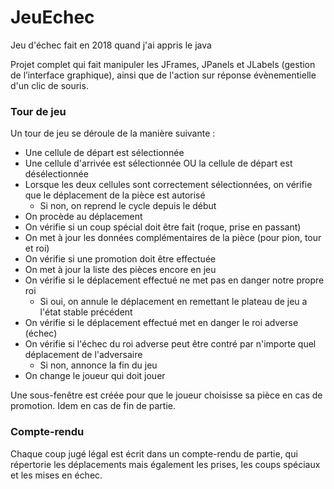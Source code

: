 # JeuEchec
Jeu d'échec fait en 2018 quand j'ai appris le java

Projet complet qui fait manipuler les JFrames, JPanels et JLabels (gestion de l’interface graphique), ainsi que de l'action sur réponse évènementielle d'un clic de souris. 

### Tour de jeu
Un tour de jeu se déroule de la manière suivante :
- Une cellule de départ est sélectionnée 
- Une cellule d'arrivée est sélectionnée OU la cellule de départ est désélectionnée
- Lorsque les deux cellules sont correctement sélectionnées, on vérifie que le déplacement de la pièce est autorisé
  - Si non, on reprend le cycle depuis le début
- On procède au déplacement
- On vérifie si un coup spécial doit être fait (roque, prise en passant)
- On met à jour les données complémentaires de la pièce (pour pion, tour et roi)
- On vérifie si une promotion doit être effectuée
- On met à jour la liste des pièces encore en jeu
- On vérifie si le déplacement effectué ne met pas en danger notre propre roi
  - Si oui, on annule le déplacement en remettant le plateau de jeu a l'état stable précédent
- On vérifie si le déplacement effectué met en danger le roi adverse (échec)
- On vérifie si l'échec du roi adverse peut être contré par n'importe quel déplacement de l'adversaire
  - Si non, annonce la fin du jeu
- On change le joueur qui doit jouer

Une sous-fenêtre est créée pour que le joueur choisisse sa pièce en cas de promotion. Idem en cas de fin de partie.

### Compte-rendu
Chaque coup jugé légal est écrit dans un compte-rendu de partie, qui répertorie les déplacements mais également les prises, 
les coups spéciaux et les mises en échec.
